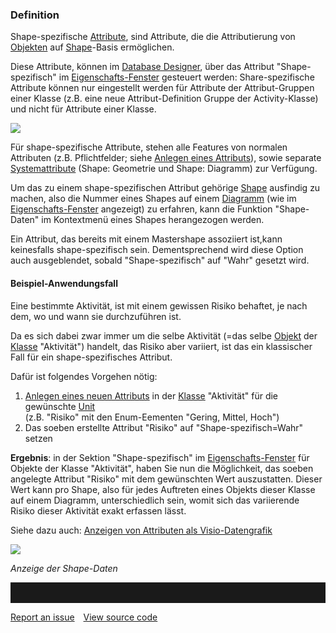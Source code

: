 

### Definition

Shape-spezifische [Attribute](attributgruppe-und-attribut), sind Attribute,
die die Attributierung von [Objekten](objekt) auf
[Shape](shapes-stencils-und-templates-de)-Basis
ermöglichen.

Diese Attribute, können im [Database Designer](database-designer-de), über
das Attribut "Shape-spezifisch" im
[Eigenschafts-Fenster](eigenschaften-dialogfenster-de) gesteuert werden: Share-spezifische Attribute können nur eingestellt werden für Attribute der Attribut-Gruppen einer Klasse (z.B. eine neue Attribut-Definition Gruppe der Activity-Klasse) und nicht für Attribute einer Klasse.  

![](//images.ctfassets.net/utx1h0gfm1om/1tm9P9SdHaeeUw80msgqcm/f78ae13835f511f5681e2384b051ae73/1018012.png)

Für shape-spezifische Attribute, stehen alle Features von normalen
Attributen (z.B. Pflichtfelder; siehe [Anlegen eines
Attributs](anlegen-eines-attributs)), sowie separate
[Systemattribute](systemattribute) (Shape: Geometrie und Shape:
Diagramm) zur Verfügung.

Um das zu einem shape-spezifischen Attribut
gehörige [Shape](shapes-stencils-und-templates-de)
ausfindig zu machen, also die Nummer eines Shapes auf einem
[Diagramm](diagramm) (wie im
[Eigenschafts-Fenster](eigenschaften-dialogfenster) angezeigt) zu
erfahren, kann die Funktion "Shape-Daten" im Kontextmenü eines Shapes
herangezogen werden.

Ein Attribut, das bereits mit einem Mastershape assoziiert ist,kann
keinesfalls shape-spezifisch sein. Dementsprechend wird diese Option
auch ausgeblendet, sobald "Shape-spezifisch" auf "Wahr" gesetzt wird.

#### Beispiel-Anwendungsfall

Eine bestimmte Aktivität, ist mit einem gewissen Risiko behaftet, je
nach dem, wo und wann sie durchzuführen ist.

Da es sich dabei zwar immer um die selbe Aktivität (=das selbe
[Objekt](objekt) der [Klasse](klasse) "Aktivität") handelt, das Risiko
aber variiert, ist das ein klassischer Fall für ein shape-spezifisches
Attribut.

Dafür ist folgendes Vorgehen nötig:

1.  [Anlegen eines neuen Attributs](anlegen-eines-attributs) in der
    [Klasse](klasse) "Aktivität" für die gewünschte [Unit](unit-de)  
    (z.B. "Risiko" mit den Enum-Eementen "Gering, Mittel, Hoch")
2.  Das soeben erstellte Attribut "Risiko" auf "Shape-spezifisch=Wahr"
    setzen

**Ergebnis**: in der Sektion "Shape-spezifisch"
im [Eigenschafts-Fenster](eigenschaften-dialogfenster) für Objekte der
Klasse "Aktivität", haben Sie nun die Möglichkeit, das soeben angelegte
Attribut "Risiko" mit dem gewünschten Wert auszustatten. Dieser Wert
kann pro Shape, also für jedes Auftreten eines Objekts dieser Klasse auf
einem Diagramm, unterschiedlich sein, womit sich das variierende Risiko
dieser Aktivität exakt erfassen lässt.

Siehe dazu auch: [Anzeigen von Attributen als
Visio-Datengrafik](anzeigen-von-attributen-als-visio-datengrafik)

![](//images.ctfassets.net/utx1h0gfm1om/69YmIzln2gmsCa6IWyyyuY/19410abb78136f1a31fd54c2ddd84f15/1017770.png)

*Anzeige der Shape-Daten*


<hr style="padding-top:2rem" />
<a href="https://github.com/process4/docs/issues" target="_blank" class="bgw btn btn-primary btn-lg shadow-sm">Report an issue</a>
<a href="https://github.com/process4/docs" target="_blank" class="bgw btn btn-primary btn-lg shadow-sm" style="margin-left:10px;">View source code</a>